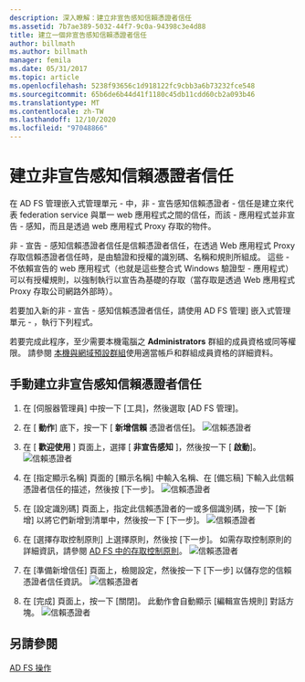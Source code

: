 ```yaml
---
description: 深入瞭解：建立非宣告感知信賴憑證者信任
ms.assetid: 7b7ae389-5032-44f7-9c0a-94398c3e4d88
title: 建立一個非宣告感知信賴憑證者信任
author: billmath
ms.author: billmath
manager: femila
ms.date: 05/31/2017
ms.topic: article
ms.openlocfilehash: 5238f93656c1d918122fc9cbb3a6b73232fce548
ms.sourcegitcommit: 65b6de6b44d41f1180c45db11cdd60cb2a093b46
ms.translationtype: MT
ms.contentlocale: zh-TW
ms.lasthandoff: 12/10/2020
ms.locfileid: "97048866"
---
```

# <a name="create-a-non-claims-aware-relying-party-trust"></a>建立非宣告感知信賴憑證者信任


在 AD FS 管理嵌入式管理單元 \- 中，非 \- 宣告感知信賴憑證者 \- 信任是建立來代表 federation service 與單一 web 應用程式之間的信任，而該 \- 應用程式並非宣告 \- 感知，而且是透過 web 應用程式 Proxy 存取的物件。

非 \- 宣告 \- 感知信賴憑證者信任是信賴憑證者信任，在透過 Web 應用程式 Proxy 存取信賴憑證者信任時，是由驗證和授權的識別碼、名稱和規則所組成。 這些 \- 不依賴宣告的 web 應用程式（也就是這些整合式 Windows 驗證型 \- 應用程式）可以有授權規則，以強制執行以宣告為基礎的存取（當存取是透過 Web 應用程式 Proxy 存取公司網路外部時）。

若要加入新的非 \- 宣告 \- 感知信賴憑證者信任，請使用 AD FS 管理] 嵌入式管理單元 \- ，執行下列程式。

若要完成此程序，至少需要本機電腦之 **Administrators** 群組的成員資格或同等權限。  請參閱 [本機與網域預設群組](https://go.microsoft.com/fwlink/?LinkId=83477)使用適當帳戶和群組成員資格的詳細資料。

## <a name="to-create-a-non-claims-aware-relying-party-trust-manually"></a>手動建立非宣告感知信賴憑證者信任
1. 在 [伺服器管理員] 中按一下 [工具]，然後選取 [AD FS 管理]。

2.  在 [ **動作**] 底下，按一下 [ **新增信賴** 憑證者信任]。
![信賴憑證者](media/Create-a-Relying-Party-Trust/addtrust1.PNG)

3.  在 [ **歡迎使用** ] 頁面上，選擇 [ **非宣告感知** ]，然後按一下 [ **啟動**]。
![信賴憑證者](media/Create-a-Non-Claims-Aware-Relying-Party-Trust/addnon1.PNG)

4.  在 [指定顯示名稱] 頁面的 [顯示名稱] 中輸入名稱、在 [備忘稿] 下輸入此信賴憑證者信任的描述，然後按 [下一步]。
![信賴憑證者](media/Create-a-Non-Claims-Aware-Relying-Party-Trust/addnon2.PNG)

5. 在 [設定識別碼] 頁面上，指定此信賴憑證者的一或多個識別碼，按一下 [新增] 以將它們新增到清單中，然後按一下 [下一步]。
![信賴憑證者](media/Create-a-Non-Claims-Aware-Relying-Party-Trust/addnon3.PNG)

6.  在 [選擇存取控制原則] 上選擇原則，然後按 [下一步]。  如需存取控制原則的詳細資訊，請參閱 [AD FS 中的存取控制原則](Access-Control-Policies-in-AD-FS.md)。
![信賴憑證者](media/Create-a-Non-Claims-Aware-Relying-Party-Trust/addnon4.PNG)

7. 在 [準備新增信任] 頁面上，檢閱設定，然後按一下 [下一步] 以儲存您的信賴憑證者信任資訊。
   ![信賴憑證者](media/Create-a-Non-Claims-Aware-Relying-Party-Trust/addnon5.PNG)

8. 在 [完成] 頁面上，按一下 [關閉]。 此動作會自動顯示 [編輯宣告規則] 對話方塊。
![信賴憑證者](media/Create-a-Non-Claims-Aware-Relying-Party-Trust/addnon6.PNG)

## <a name="see-also"></a>另請參閱
[AD FS 操作](../ad-fs-operations.md)

